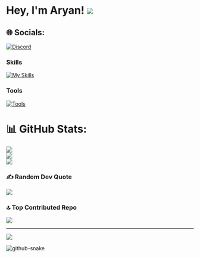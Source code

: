 # Hey, I'm Aryan! ![](https://user-images.githubusercontent.com/18350557/176309783-0785949b-9127-417c-8b55-ab5a4333674e.gif)


## 🌐 Socials:

[![Discord](https://img.shields.io/badge/Discord-%237289DA.svg?logo=discord&logoColor=white)](https://discord.gg/https://discord.gg/bJspGpgWzN)

### Skills

[![My Skills](https://skillicons.dev/icons?i=git,c,js,html,css,react,tailwind)](https://skillicons.dev)


### Tools

[![Tools](https://skillicons.dev/icons?i=neovim,linux,git,arch)](https://skillicons.dev)

# 📊 GitHub Stats:

![](https://github-readme-stats.vercel.app/api?username=Aryan-og&theme=dark&hide_border=false&include_all_commits=false&count_private=false)<br/>
![](https://nirzak-streak-stats.vercel.app/?user=Aryan-og&theme=dark&hide_border=false)<br/>
![](https://github-readme-stats.vercel.app/api/top-langs/?username=Aryan-og&theme=dark&hide_border=false&include_all_commits=false&count_private=false&layout=compact)

### ✍️ Random Dev Quote

![](https://quotes-github-readme.vercel.app/api?type=horizontal&theme=dark)

### 🔝 Top Contributed Repo

![](https://github-contributor-stats.vercel.app/api?username=Aryan-og&limit=5&theme=dark&combine_all_yearly_contributions=true)

---

[![](https://visitcount.itsvg.in/api?id=Aryan-og&icon=0&color=0)](https://visitcount.itsvg.in)

<!-- Proudly created with GPRM ( https://gprm.itsvg.in ) -->
<picture>
  <source media="(prefers-color-scheme: dark)" srcset="https://raw.githubusercontent.com/tobiasmeyhoefer/tobiasmeyhoefer/output/github-snake-dark.svg" />
  <source media="(prefers-color-scheme: light)" srcset="https://raw.githubusercontent.com/tobiasmeyhoefer/tobiasmeyhoefer/output/github-snake.svg" />
  <img alt="github-snake" src="https://raw.githubusercontent.com/Aryan-og/Aryan-og/output/github-snake.svg" />
</picture>